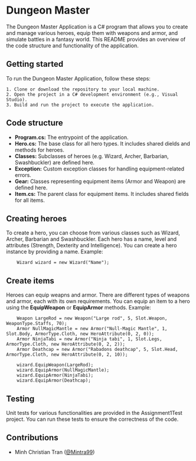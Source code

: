 # Dungeon Master

The Dungeon Master Application is a C# program that allows you to create and manage various heroes, equip them with weapons and armor, and simulate battles in a fantasy world. This README provides an overview of the code structure and functionality of the application.

## Getting started
To run the Dungeon Master Application, follow these steps:

    1. Clone or download the repository to your local machine.
    2. Open the project in a C# development environment (e.g., Visual Studio).
    3. Build and run the project to execute the application.



## Code structure
* **Program.cs:** The entrypoint of the application.
* **Hero.cs:** The base class for all hero types. It includes shared dields and methods for heroes.
* **Classes:** Subclasses of heroes (e.g. Wizard, Archer, Barbarian, Swashbuckler) are defined here.
* **Exception:** Custom exception classes for handling equipment-related errors.
* **Gear:** Classes representing equipment items (Armor and Weapon) are defined here.
* **Item.cs:** The parent class for equipment items. It includes shared fields for all items.
 
## Creating heroes
To create a hero, you can choose from various classes such as Wizard, Archer, Barbarian and Swashbuckler. Each hero has a name, level and attributes (Strength, Dexterity and Intelligence). You can create a hero instance by providing a name. Example:

```
    Wizard wizard = new Wizard("Name");
```

## Create items
Heroes can equip weapns and armor. There are different types of weapons and armor, each with its own requirements. You can equip an item to a hero using the **EquipWeapon** or **EquipArmor** methods. Example:

```
    Weapon LargeRod = new Weapon("Large rod", 5, Slot.Weapon, WeaponType.Staffs, 70);
    Armor NullMagicMantle = new Armor("Null-Magic Mantle", 1, Slot.Body, ArmorType.Cloth, new HeroAttribute(0, 2, 0));
    Armor NinjaTabi = new Armor("Ninja tabi", 1, Slot.Legs, ArmorType.Cloth, new HeroAttribute(0, 2, 2));
    Armor Deathcap = new Armor("Rabadons deathcap", 5, Slot.Head, ArmorType.Cloth, new HeroAttribute(0, 2, 10));

    wizard.EquipWeapon(LargeRod);
    wizard.EquipArmor(NullMagicMantle);
    wizard.EquipArmor(NinjaTabi);
    wizard.EquipArmor(Deathcap);

```


## Testing
Unit tests for various functionalities are provided in the Assignment1Test project. You can run these tests to ensure the correctness of the code.

## Contributions
* Minh Christian Tran ([@Mintra99](https://github.com/Mintra99))


